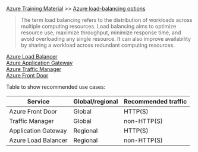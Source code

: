 [Azure Training Material](../index.md) >> [Azure load-balancing options](.)


>The term load balancing refers to the distribution of workloads across multiple computing resources. Load balancing aims to optimize resource use, maximize throughput, minimize response time, and avoid overloading any single resource. It can also improve availability by sharing a workload across redundant computing resources.

[Azure Load Balancer](azure-lb.md)  
[Azure Application Gateway](azure-ag.md)    
[Azure Traffic Manager](azure-tm.md)  
[Azure Front Door](azure-fd.md)

Table to show recommended use cases: 

| Service | Global/regional | Recommended traffic |
| ------- | --------------- | ------- |
| Azure Front Door | Global | HTTP(S) |
| Traffic Manager | Global | non-HTTP(S) |
| Application Gateway | Regional | HTTP(S) |
| Azure Load Balancer | Regional | non-HTTP(S) |
